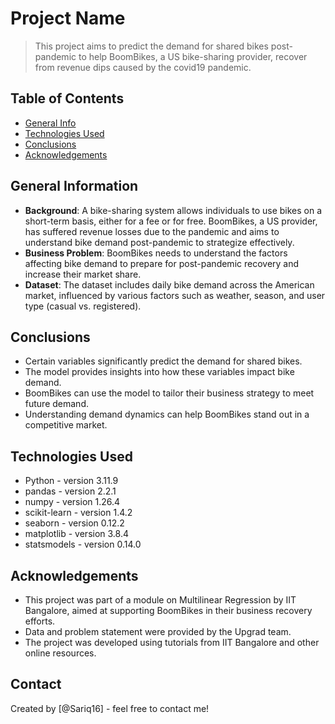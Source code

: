 # Project Name
> This project aims to predict the demand for shared bikes post-pandemic to help BoomBikes, a US bike-sharing provider, recover from revenue dips caused by the covid19 pandemic.

## Table of Contents
* [General Info](#general-information)
* [Technologies Used](#technologies-used)
* [Conclusions](#conclusions)
* [Acknowledgements](#acknowledgements)

## General Information
- **Background**: A bike-sharing system allows individuals to use bikes on a short-term basis, either for a fee or for free. BoomBikes, a US provider, 
                    has suffered revenue losses due to the pandemic and aims to understand bike demand post-pandemic to strategize effectively.
- **Business Problem**: BoomBikes needs to understand the factors affecting bike demand to prepare for post-pandemic recovery and increase their market share.
- **Dataset**: The dataset includes daily bike demand across the American market, influenced by various factors such as weather, season, and user type 
                (casual vs. registered).

## Conclusions
- Certain variables significantly predict the demand for shared bikes.
- The model provides insights into how these variables impact bike demand.
- BoomBikes can use the model to tailor their business strategy to meet future demand.
- Understanding demand dynamics can help BoomBikes stand out in a competitive market.

## Technologies Used
- Python - version 3.11.9
- pandas - version 2.2.1
- numpy - version 1.26.4
- scikit-learn - version 1.4.2
- seaborn - version 0.12.2
- matplotlib - version 3.8.4
- statsmodels - version 0.14.0

## Acknowledgements
- This project was part of a module on Multilinear Regression by IIT Bangalore, aimed at supporting BoomBikes in their business recovery efforts.
- Data and problem statement were provided by the Upgrad team.
- The project was developed using tutorials from IIT Bangalore and other online resources.


## Contact
Created by [@Sariq16] - feel free to contact me!
